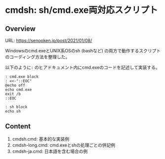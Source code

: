 # cmdsh: sh/cmd.exe両対応スクリプト

## Overview
URL: https://senooken.jp/post/2021/01/08/

Windowsのcmd.exeとUNIX系OSのsh (bashなど) の両方で動作するスクリプトのコーディング方法を整理した。


以下のように`:` のヒアドキュメント内にcmd.exeのコードを記述して実装する。

```
: cmd.exe block
: <<-"::EOC"
@echo off
echo cmd.exe
exit /b
::EOC

: sh block
echo sh
```

## Content

1. cmdsh.cmd: 基本的な実装例
2. cmdsh-long.cmd: cmd.exeとshの処理ごとの併記例
3. cmdsh-ja.cmd: 日本語を含む場合の例

